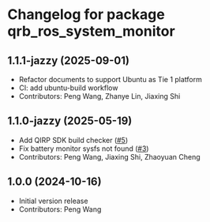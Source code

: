# Changelog for package qrb_ros_system_monitor

## 1.1.1-jazzy (2025-09-01)

- Refactor documents to support Ubuntu as Tie 1 platform
- CI: add ubuntu-build workflow
- Contributors: Peng Wang, Zhanye Lin, Jiaxing Shi

## 1.1.0-jazzy (2025-05-19)

- Add QIRP SDK build checker ([#5](https://github.com/qualcomm-qrb-ros/qrb_ros_system_monitor/pull/5))
- Fix battery monitor sysfs not found ([#3](https://github.com/qualcomm-qrb-ros/qrb_ros_system_monitor/pull/3))
- Contributors: Peng Wang, Jiaxing Shi, Zhaoyuan Cheng

## 1.0.0 (2024-10-16)

- Initial version release
- Contributors: Peng Wang
